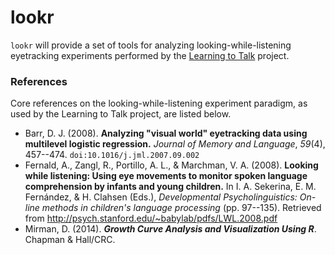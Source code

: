 lookr
=====

`lookr` will provide a set of tools for analyzing looking-while-listening eyetracking experiments performed by the [Learning to Talk](http://learningtotalk.org/) project. 

### References
Core references on the looking-while-listening experiment paradigm, as used by the Learning to Talk project, are listed below.

* Barr, D. J. (2008). __Analyzing "visual world" eyetracking data using multilevel logistic regression.__ _Journal of Memory and Language_, _59_(4), 457--474. `doi:10.1016/j.jml.2007.09.002`
* Fernald, A., Zangl, R., Portillo, A. L., & Marchman, V. A. (2008). __Looking while listening: Using eye movements to monitor spoken language comprehension by infants and young children.__ In I. A. Sekerina, E. M. Fernández, & H. Clahsen (Eds.), _Developmental Psycholinguistics: On-line methods in children's language processing_ (pp. 97--135). Retrieved from http://psych.stanford.edu/~babylab/pdfs/LWL.2008.pdf
* Mirman, D. (2014). **_Growth Curve Analysis and Visualization Using R_**. Chapman & Hall/CRC.  
